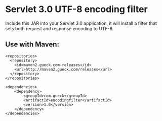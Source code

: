 # Servlet 3.0 UTF-8 encoding filter

Include this JAR into your Servlet 3.0 application, it will install
a filter that sets both request and response encoding to UTF-8.

Use with Maven:
-----------------------

    <repositories>
      <repository>
        <id>maven2.gueck.com-releases</id>
        <url>http://maven2.gueck.com/releases</url>
      </repository>
    </repositories>

    <dependencies>
        <dependency>
            <groupId>com.gueck</groupId>
            <artifactId>encodingfilter</artifactId>
            <version>1.0</version>
        </dependency>
    </dependencies>
